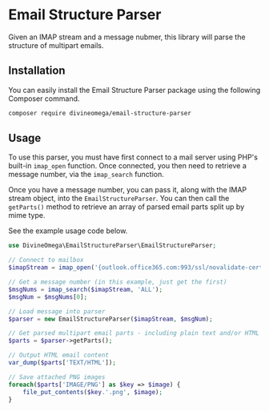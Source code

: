 # Email Structure Parser
Given an IMAP stream and a message nubmer, this library will parse the 
structure of multipart emails.

## Installation

You can easily install the Email Structure Parser package using the following 
Composer command.

```bash
composer require divineomega/email-structure-parser
```

## Usage

To use this parser, you must have first connect to a mail server using PHP's built-in 
`imap_open` function. Once connected, you then need to retrieve a message number, 
via the `imap_search` function.

Once you have a message number, you can pass it, along with the IMAP stream object, 
into the `EmailStructureParser`. You can then call the `getParts()` method to 
retrieve an array of parsed email parts split up by mime type.

See the example usage code below.

```php
use DivineOmega\EmailStructureParser\EmailStructureParser;

// Connect to mailbox
$imapStream = imap_open('{outlook.office365.com:993/ssl/novalidate-cert}INBOX', getenv('USERNAME'), getenv('PASSWORD'));

// Get a message number (in this example, just get the first)
$msgNums = imap_search($imapStream, 'ALL');
$msgNum = $msgNums[0];

// Load message into parser
$parser = new EmailStructureParser($imapStream, $msgNum);

// Get parsed multipart email parts - including plain text and/or HTML content, and any attachments
$parts = $parser->getParts();

// Output HTML email content
var_dump($parts['TEXT/HTML']);

// Save attached PNG images
foreach($parts['IMAGE/PNG'] as $key => $image) {
    file_put_contents($key.'.png', $image);
}
```